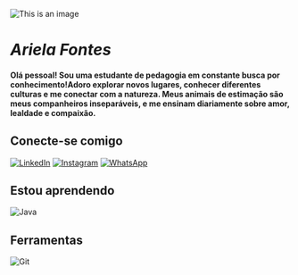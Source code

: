 ![This is an image](https://encrypted-tbn0.gstatic.com/images?q=tbn:ANd9GcQZmrb6e6ljbNOpGrY5zDl-BmvJaSlh7Ty4Yh_uLrmgDQ&s)
# *Ariela Fontes*
#### Olá pessoal! Sou uma estudante de pedagogia em constante busca por conhecimento!Adoro explorar novos lugares, conhecer diferentes culturas e me conectar com a natureza. Meus animais de estimação são meus companheiros inseparáveis, e me ensinam diariamente sobre amor, lealdade e compaixão.
## **Conecte-se comigo**
[![LinkedIn](https://img.shields.io/badge/LinkedIn-0077B?style=for-the-badge&logo=linkedin&logoColor=white)](https://www.linkedin.com/in/ariela-fontes-3277aa2b5/)
[![Instagram](https://img.shields.io/badge/-Instagram-%23E4805F?style=for-the-badge&logo=instagram&logoColor=white)](https://www.instagram.com/aaaaaaaela7/)
[![WhatsApp](https://img.shields.io/badge/Dio.me-00888B?style=for-the-badge&logo=&logoColor=white)](https://www.dio.me/users/arielashomo)

## **Estou aprendendo**
![Java](https://img.shields.io/badge/java-%23ED8B00.svg?style=for-the-badge&logo=openjdk&logoColor=white)

## **Ferramentas**
![Git](https://img.shields.io/badge/GIT-E44C80?style=for-the-badge&logo=git&logoColor=black)

